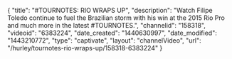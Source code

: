 {
    "title": "#TOURNOTES: RIO WRAPS UP",
    "description": "Watch Filipe Toledo continue to fuel the Brazilian storm with his win at the 2015 Rio Pro and much more in the latest #TOURNOTES.",
    "channelid": "158318",
    "videoid": "6383224",
    "date_created": "1440630997",
    "date_modified": "1443210772",
    "type": "captivate",
    "layout": "channelVideo",
    "url": "\/hurley\/tournotes-rio-wraps-up\/158318-6383224"
}